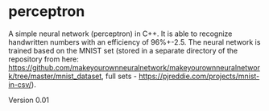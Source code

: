 # perceptron

A simple neural network (perceptron) in C++. It is able to recognize handwritten numbers with an efficiency of 96%+-2.5. The neural network is trained based on the MNIST set (stored in a separate directory of the repository from here: https://github.com/makeyourownneuralnetwork/makeyourownneuralnetwork/tree/master/mnist_dataset, full sets - https://pjreddie.com/projects/mnist-in-csv/).

Version 0.01
